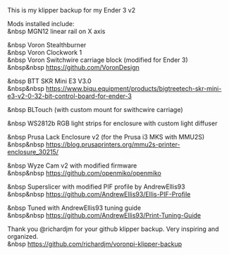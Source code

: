 This is my klipper backup for my Ender 3 v2 <br>

Mods installed include: <br>
&nbsp  MGN12 linear rail on X axis <br>

&nbsp  Voron Stealthburner <br>
&nbsp  Voron Clockwork 1 <br>
&nbsp  Voron Switchwire carriage block (modified for Ender 3) <br>
&nbsp&nbsp    https://github.com/VoronDesign <br>
 
&nbsp  BTT SKR Mini E3 V3.0 <br>
&nbsp&nbsp   https://www.biqu.equipment/products/bigtreetech-skr-mini-e3-v2-0-32-bit-control-board-for-ender-3 <br>
  
&nbsp  BLTouch (with custom mount for swithcwire carriage) <br>
 
&nbsp  WS2812b RGB light strips for enclosure with custom light diffuser <br>
  
&nbsp  Prusa Lack Enclosure v2 (for the Prusa i3 MKS with MMU2S) <br>
&nbsp&nbsp   https://blog.prusaprinters.org/mmu2s-printer-enclosure_30215/ <br>
  
&nbsp  Wyze Cam v2 with modified firmware <br>
&nbsp&nbsp   https://github.com/openmiko/openmiko <br>
   
&nbsp Superslicer with modified PIF profile by AndrewEllis93 <br>
&nbsp&nbsp   https://github.com/AndrewEllis93/Ellis-PIF-Profile <br>
    
&nbsp Tuned with AndrewEllis93 tuning guide <br>
&nbsp&nbsp   https://github.com/AndrewEllis93/Print-Tuning-Guide <br>
   
Thank you @richardjm for your github klipper backup. Very inspiring and organized. <br>
&nbsp https://github.com/richardjm/voronpi-klipper-backup <br>
